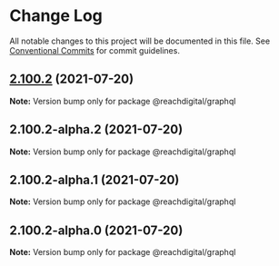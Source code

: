 # Change Log

All notable changes to this project will be documented in this file.
See [Conventional Commits](https://conventionalcommits.org) for commit guidelines.

## [2.100.2](https://github.com/ho-nl/m2-pwa/compare/@reachdigital/graphql@2.100.2-alpha.2...@reachdigital/graphql@2.100.2) (2021-07-20)

**Note:** Version bump only for package @reachdigital/graphql





## 2.100.2-alpha.2 (2021-07-20)

**Note:** Version bump only for package @reachdigital/graphql





## 2.100.2-alpha.1 (2021-07-20)

**Note:** Version bump only for package @reachdigital/graphql





## 2.100.2-alpha.0 (2021-07-20)

**Note:** Version bump only for package @reachdigital/graphql
